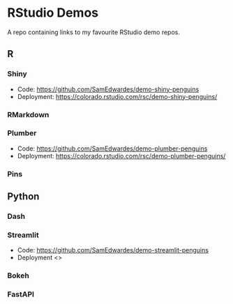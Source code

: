 # RStudio Demos

A repo containing links to my favourite RStudio demo repos.

## R

### Shiny

- Code: <https://github.com/SamEdwardes/demo-shiny-penguins>
- Deployment: <https://colorado.rstudio.com/rsc/demo-shiny-penguins/>

### RMarkdown

### Plumber

- Code: <https://github.com/SamEdwardes/demo-plumber-penguins>
- Deployment: <https://colorado.rstudio.com/rsc/demo-plumber-penguins/>

### Pins

## Python

### Dash

### Streamlit

- Code: <https://github.com/SamEdwardes/demo-streamlit-penguins>
- Deployment <>

### Bokeh

### FastAPI
